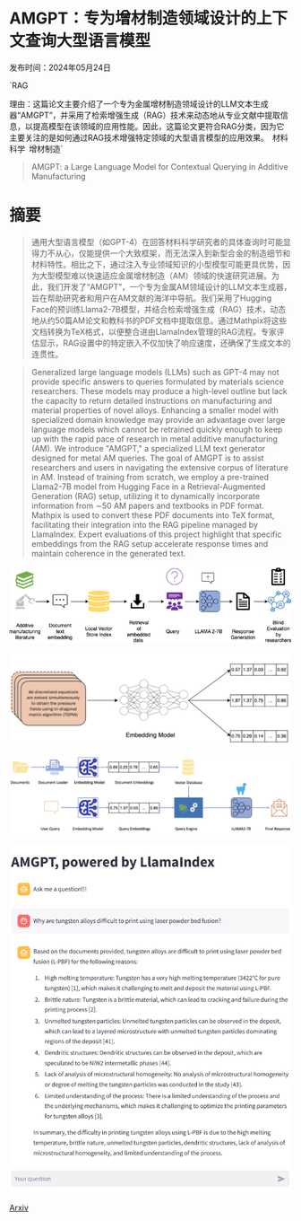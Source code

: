 # AMGPT：专为增材制造领域设计的上下文查询大型语言模型

发布时间：2024年05月24日

`RAG

理由：这篇论文主要介绍了一个专为金属增材制造领域设计的LLM文本生成器“AMGPT”，并采用了检索增强生成（RAG）技术来动态地从专业文献中提取信息，以提高模型在该领域的应用性能。因此，这篇论文更符合RAG分类，因为它主要关注的是如何通过RAG技术增强特定领域的大型语言模型的应用效果。` `材料科学` `增材制造`

> AMGPT: a Large Language Model for Contextual Querying in Additive Manufacturing

# 摘要

> 通用大型语言模型（如GPT-4）在回答材料科学研究者的具体查询时可能显得力不从心，仅能提供一个大致框架，而无法深入到新型合金的制造细节和材料特性。相比之下，通过注入专业领域知识的小型模型可能更具优势，因为大型模型难以快速适应金属增材制造（AM）领域的快速研究进展。为此，我们开发了“AMGPT”，一个专为金属AM领域设计的LLM文本生成器，旨在帮助研究者和用户在AM文献的海洋中导航。我们采用了Hugging Face的预训练Llama2-7B模型，并结合检索增强生成（RAG）技术，动态地从约50篇AM论文和教科书的PDF文档中提取信息。通过Mathpix将这些文档转换为TeX格式，以便整合进由LlamaIndex管理的RAG流程。专家评估显示，RAG设置中的特定嵌入不仅加快了响应速度，还确保了生成文本的连贯性。

> Generalized large language models (LLMs) such as GPT-4 may not provide specific answers to queries formulated by materials science researchers. These models may produce a high-level outline but lack the capacity to return detailed instructions on manufacturing and material properties of novel alloys. Enhancing a smaller model with specialized domain knowledge may provide an advantage over large language models which cannot be retrained quickly enough to keep up with the rapid pace of research in metal additive manufacturing (AM). We introduce "AMGPT," a specialized LLM text generator designed for metal AM queries. The goal of AMGPT is to assist researchers and users in navigating the extensive corpus of literature in AM. Instead of training from scratch, we employ a pre-trained Llama2-7B model from Hugging Face in a Retrieval-Augmented Generation (RAG) setup, utilizing it to dynamically incorporate information from $\sim$50 AM papers and textbooks in PDF format. Mathpix is used to convert these PDF documents into TeX format, facilitating their integration into the RAG pipeline managed by LlamaIndex. Expert evaluations of this project highlight that specific embeddings from the RAG setup accelerate response times and maintain coherence in the generated text.

![AMGPT：专为增材制造领域设计的上下文查询大型语言模型](../../../paper_images/2406.00031/process_description3.png)

![AMGPT：专为增材制造领域设计的上下文查询大型语言模型](../../../paper_images/2406.00031/hfe4.png)

![AMGPT：专为增材制造领域设计的上下文查询大型语言模型](../../../paper_images/2406.00031/index_query6.png)

![AMGPT：专为增材制造领域设计的上下文查询大型语言模型](../../../paper_images/2406.00031/AMGPT.png)

[Arxiv](https://arxiv.org/abs/2406.00031)